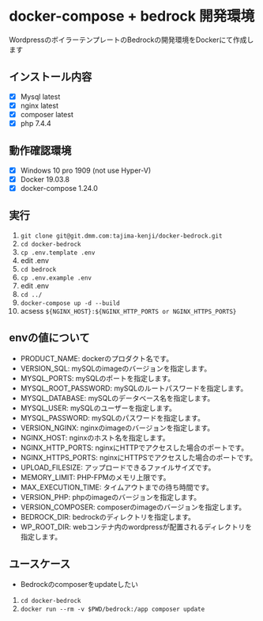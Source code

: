 # docker-compose + bedrock 開発環境 

WordpressのボイラーテンプレートのBedrockの開発環境をDockerにて作成します

## インストール内容 
- [x] Mysql latest
- [x] nginx latest
- [x] composer latest
- [x] php 7.4.4

## 動作確認環境
- [x] Windows 10 pro 1909 (not use Hyper-V)
- [x] Docker 19.03.8
- [x] docker-compose 1.24.0

## 実行
1. `git clone git@git.dmm.com:tajima-kenji/docker-bedrock.git`
2. `cd docker-bedrock`
3. `cp .env.template .env`
4. edit .env
5. `cd bedrock`
6. `cp .env.example .env`
7. edit .env
8. `cd ../`
9. `docker-compose up -d --build`
10. acsess `${NGINX_HOST}:${NGINX_HTTP_PORTS or NGINX_HTTPS_PORTS}`

## envの値について

- PRODUCT_NAME: dockerのプロダクト名です。
- VERSION_SQL: mySQLのimageのバージョンを指定します。
- MYSQL_PORTS: mySQLのポートを指定します。
- MYSQL_ROOT_PASSWORD: mySQLのルートパスワードを指定します。
- MYSQL_DATABASE: mySQLのデータベース名を指定します。
- MYSQL_USER: mySQLのユーザーを指定します。
- MYSQL_PASSWORD: mySQLのパスワードを指定します。
- VERSION_NGINX: nginxのimageのバージョンを指定します。
- NGINX_HOST: nginxのホスト名を指定します。
- NGINX_HTTP_PORTS: nginxにHTTPでアクセスした場合のポートです。
- NGINX_HTTPS_PORTS: nginxにHTTPSでアクセスした場合のポートです。
- UPLOAD_FILESIZE: アップロードできるファイルサイズです。
- MEMORY_LIMIT: PHP-FPMのメモリ上限です。
- MAX_EXECUTION_TIME: タイムアウトまでの待ち時間です。
- VERSION_PHP: phpのimageのバージョンを指定します。
- VERSION_COMPOSER: composerのimageのバージョンを指定します。
- BEDROCK_DIR: bedrockのディレクトリを指定します。
- WP_ROOT_DIR: webコンテナ内のwordpressが配置されるディレクトリを指定します。


## ユースケース

- Bedrockのcomposerをupdateしたい

1. `cd docker-bedrock`
2. `docker run --rm -v $PWD/bedrock:/app composer update`